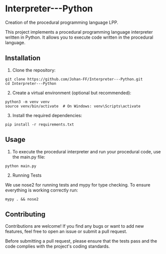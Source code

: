 # Interpreter---Python

Creation of the procedural programming language LPP. 

This project implements a procedural programming language interpreter written in Python. It allows you to execute code written in the procedural language.

## Installation

1. Clone the repository:

~~~
git clone https://github.com/Johan-FF/Interpreter---Python.git
cd Interpreter---Python
~~~

2. Create a virtual environment (optional but recommended):

~~~
python3 -m venv venv
source venv/bin/activate  # On Windows: venv\Scripts\activate
~~~

3. Install the required dependencies:

~~~
pip install -r requirements.txt
~~~

## Usage

1. To execute the procedural interpreter and run your procedural code, use the main.py file:

~~~
python main.py
~~~

2. Running Tests

We use nose2 for running tests and mypy for type checking. To ensure everything is working correctly run:

~~~
mypy . && nose2
~~~

## Contributing

Contributions are welcome! If you find any bugs or want to add new features, feel free to open an issue or submit a pull request.

Before submitting a pull request, please ensure that the tests pass and the code complies with the project's coding standards.
